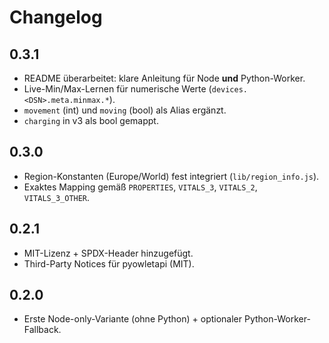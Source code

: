 # Changelog

## 0.3.1
- README überarbeitet: klare Anleitung für Node **und** Python-Worker.
- Live-Min/Max-Lernen für numerische Werte (`devices.<DSN>.meta.minmax.*`).
- `movement` (int) und `moving` (bool) als Alias ergänzt.
- `charging` in v3 als bool gemappt.

## 0.3.0
- Region-Konstanten (Europe/World) fest integriert (`lib/region_info.js`).
- Exaktes Mapping gemäß `PROPERTIES`, `VITALS_3`, `VITALS_2`, `VITALS_3_OTHER`.

## 0.2.1
- MIT-Lizenz + SPDX-Header hinzugefügt.
- Third-Party Notices für pyowletapi (MIT).

## 0.2.0
- Erste Node-only-Variante (ohne Python) + optionaler Python-Worker-Fallback.

